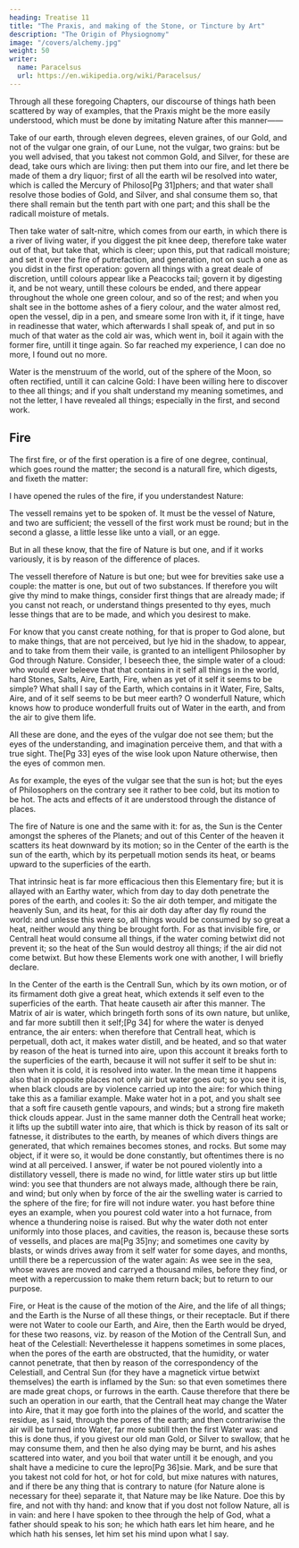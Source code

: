 ```yaml
---
heading: Treatise 11
title: "The Praxis, and making of the Stone, or Tincture by Art"
description: "The Origin of Physiognomy"
image: "/covers/alchemy.jpg"
weight: 50
writer:
  name: Paracelsus
  url: https://en.wikipedia.org/wiki/Paracelsus/
---
```




Through all these foregoing Chapters, our discourse of things hath been scattered by way of examples, that the Praxis might be the more easily understood, which must be done by imitating Nature after this manner——

Take of our earth, through eleven degrees, eleven graines, of our Gold, and not of the vulgar one grain, of our Lune, not the vulgar, two grains: but be you well advised, that you takest not common Gold, and Silver, for these are dead, take ours which are living: then put them into our fire, and let there be made of them a dry liquor; first of all the earth wil be resolved into water, which is called the Mercury of Philoso[Pg 31]phers; and that water shall resolve those bodies of Gold, and Silver, and shal consume them so, that there shall remain but the tenth part with one part; and this shall be the radicall moisture of metals. 

Then take water of salt-nitre, which comes from our earth, in which there is a river of living water, if you diggest the pit knee deep, therefore take water out of that, but take that, which is cleer; upon this, put that radicall moisture; and set it over the fire of putrefaction, and generation, not on such a one as you didst in the first operation: govern all things with a great deale of discretion, untill colours appear like a Peacocks tail; govern it by digesting it, and be not weary, untill these colours be ended, and there appear throughout the whole one green colour, and so of the rest; and when you shalt see in the bottome ashes of a fiery colour, and the water almost red, open the vessel, dip in a pen, and smeare some Iron with it, if it tinge, have in readinesse that water, which afterwards I shall speak of, and put in so much of that water as the cold air was, which went in, boil it again with the former fire, untill it tinge again. So far reached my experience, I can doe no more, I found out no more. 

Water is the menstruum of the world, out of the sphere of the Moon, so often rectified, untill it can calcine Gold: I have been willing here to discover to thee all things; and if you shalt understand my meaning sometimes, and not the letter, I have revealed all things; especially in the first, and second work.


## Fire

The first fire, or of the first operation is a fire of one degree, continual, which goes round the matter; the second is a naturall fire, which digests, and fixeth the matter: 

I have opened the rules of the fire, if you understandest Nature: 

The vessell remains yet to be spoken of. It must be the vessel of Nature, and two are sufficient; the vessell of the first work must be round; but in the second a glasse, a little lesse like unto a viall, or an egge. 

But in all these know, that the fire of Nature is but one, and if it works variously, it is by reason of the difference of places. 

The vessell therefore of Nature is but one; but wee for brevities sake use a couple: the matter is one, but out of two substances. If therefore you wilt give thy mind to make things, consider first things that are already made; if you canst not reach, or understand things presented to thy eyes, much lesse things that are to be made, and which you desirest to make. 

For know that you canst create nothing, for that is proper to God alone, but to make things, that are not perceived, but lye hid in the shadow, to appear, and to take from them their vaile, is granted to an intelligent Philosopher by God through Nature. Consider, I beseech thee, the simple water of a cloud: who would ever beleeve that that contains in it self all things in the world, hard Stones, Salts, Aire, Earth, Fire, when as yet of it self it seems to be simple? What shall I say of the Earth, which contains in it Water, Fire, Salts, Aire, and of it self seems to be but meer earth? O wonderfull Nature, which knows how to produce wonderfull fruits out of Water in the earth, and from the air to give them life. 

All these are done, and the eyes of the vulgar doe not see them; but the eyes of the understanding, and imagination perceive them, and that with a true sight. The[Pg 33] eyes of the wise look upon Nature otherwise, then the eyes of common men. 

As for example, the eyes of the vulgar see that the sun is hot; but the eyes of Philosophers on the contrary see it rather to bee cold, but its motion to be hot. The acts and effects of it are understood through the distance of places.

The fire of Nature is one and the same with it: for as, the Sun is the Center amongst the spheres of the Planets; and out of this Center of the heaven it scatters its heat downward by its motion; so in the Center of the earth is the sun of the earth, which by its perpetuall motion sends its heat, or beams upward to the superficies of the earth. 

That intrinsic heat is far more efficacious then this Elementary fire; but it is allayed with an Earthy water, which from day to day doth penetrate the pores of the earth, and cooles it: So the air doth temper, and mitigate the heavenly Sun, and its heat, for this air doth day after day fly round the world: and unlesse this were so, all things would be consumed by so great a heat, neither would any thing be brought forth. For as that invisible fire, or Centrall heat would consume all things, if the water coming betwixt did not prevent it; so the heat of the Sun would destroy all things; if the air did not come betwixt. But how these Elements work one with another, I will briefly declare. 

In the Center of the earth is the Centrall Sun, which by its own motion, or of its firmament doth give a great heat, which extends it self even to the superficies of the earth. That heate causeth air after this manner. The Matrix of air is water, which bringeth forth sons of its own nature, but unlike, and far more subtill then it self;[Pg 34] for where the water is denyed entrance, the air enters: when therefore that Centrall heat, which is perpetuall, doth act, it makes water distill, and be heated, and so that water by reason of the heat is turned into aire, upon this account it breaks forth to the superficies of the earth, because it will not suffer it self to be shut in: then when it is cold, it is resolved into water. In the mean time it happens also that in opposite places not only air but water goes out; so you see it is, when black clouds are by violence carried up into the aire: for which thing take this as a familiar example. Make water hot in a pot, and you shalt see that a soft fire causeth gentle vapours, and winds; but a strong fire maketh thick clouds appear. Just in the same manner doth the Centrall heat worke; it lifts up the subtill water into aire, that which is thick by reason of its salt or fatnesse, it distributes to the earth, by meanes of which divers things are generated, that which remaines becomes stones, and rocks. But some may object, if it were so, it would be done constantly, but oftentimes there is no wind at all perceived. I answer, if water be not poured violently into a distillatory vessell, there is made no wind, for little water stirs up but little wind: you see that thunders are not always made, although there be rain, and wind; but only when by force of the air the swelling water is carried to the sphere of the fire; for fire will not indure water. you hast before thine eyes an example, when you pourest cold water into a hot furnace, from whence a thundering noise is raised. But why the water doth not enter uniformly into those places, and cavities, the reason is, because these sorts of vessells, and places are ma[Pg 35]ny; and sometimes one cavity by blasts, or winds drives away from it self water for some dayes, and months, untill there be a repercussion of the water again: As wee see in the sea, whose waves are moved and carryed a thousand miles, before they find, or meet with a repercussion to make them return back; but to return to our purpose.

Fire, or Heat is the cause of the motion of the Aire, and the life of all things; and the Earth is the Nurse of all these things, or their receptacle. But if there were not Water to coole our Earth, and Aire, then the Earth would be dryed, for these two reasons, viz. by reason of the Motion of the Centrall Sun, and heat of the Celestiall: Neverthelesse it happens sometimes in some places, when the pores of the earth are obstructed, that the humidity, or water cannot penetrate, that then by reason of the correspondency of the Celestiall, and Central Sun (for they have a magnetick virtue betwixt themselves) the earth is inflamed by the Sun: so that even sometimes there are made great chops, or furrows in the earth. Cause therefore that there be such an operation in our earth, that the Centrall heat may change the Water into Aire, that it may goe forth into the plaines of the world, and scatter the residue, as I said, through the pores of the earth; and then contrariwise the air will be turned into Water, far more subtill then the first Water was: and this is done thus, if you givest our old man Gold, or Silver to swallow, that he may consume them, and then he  also dying may be burnt, and his ashes scattered into water, and you boil that water untill it be enough, and you shalt have a medicine to cure the lepro[Pg 36]sie. Mark, and be sure that you takest not cold for hot, or hot for cold, but mixe natures with natures, and if there be any thing that is contrary to nature (for Nature alone is necessary for thee) separate it, that Nature may be like Nature. Doe this by fire, and not with thy hand: and know that if you dost not follow Nature, all is in vain: and here I have spoken to thee through the help of God, what a father should speak to his son; he  which hath ears let him heare, and he which hath his senses, let him set his mind upon what I say.


